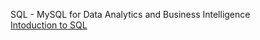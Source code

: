 SQL - MySQL for Data Analytics and Business Intelligence  
[Intoduction to SQL](https://github.com/kiminzajnr/Learning-MySQL-for-DA-and-BI/blob/master/Introduction_to_MySQL.md)